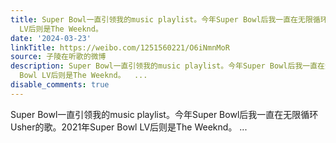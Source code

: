 ```yaml
---
title: Super Bowl一直引领我的music playlist。今年Super Bowl后我一直在无限循环Usher的歌。2021年Super Bowl
  LV后则是The Weeknd。
date: '2024-03-23'
linkTitle: https://weibo.com/1251560221/O6iNmnMoR
source: 子陵在听歌的微博
description: Super Bowl一直引领我的music playlist。今年Super Bowl后我一直在无限循环Usher的歌。2021年Super
  Bowl LV后则是The Weeknd。  ...
disable_comments: true
---
```

Super Bowl一直引领我的music playlist。今年Super Bowl后我一直在无限循环Usher的歌。2021年Super Bowl LV后则是The Weeknd。  ...